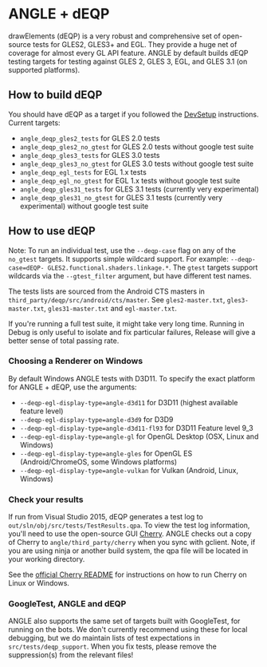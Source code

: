 # ANGLE + dEQP

drawElements (dEQP) is a very robust and comprehensive set of open-source
tests for GLES2, GLES3+ and EGL. They provide a huge net of coverage for
almost every GL API feature. ANGLE by default builds dEQP testing targets for
testing against GLES 2, GLES 3, EGL, and GLES 3.1 (on supported platforms).

## How to build dEQP

You should have dEQP as a target if you followed the [DevSetup](DevSetup.md)
instructions. Current targets:

  * `angle_deqp_gles2_tests` for GLES 2.0 tests
  * `angle_deqp_gles2_no_gtest` for GLES 2.0 tests without google test suite
  * `angle_deqp_gles3_tests` for GLES 3.0 tests
  * `angle_deqp_gles3_no_gtest` for GLES 3.0 tests without google test suite
  * `angle_deqp_egl_tests` for EGL 1.x tests
  * `angle_deqp_egl_no_gtest` for EGL 1.x tests without google test suite
  * `angle_deqp_gles31_tests` for GLES 3.1 tests (currently very experimental)
  * `angle_deqp_gles31_no_gtest` for GLES 3.1 tests (currently very experimental) without google test suite

## How to use dEQP

Note:
To run an individual test, use the `--deqp-case` flag on any of the `no_gtest` targets.
It supports simple wildcard support. For example: `--deqp-case=dEQP-
GLES2.functional.shaders.linkage.*`.
The `gtest` targets support wildcards via the `--gtest_filter` argument,
but have different test names.

The tests lists are sourced from the Android CTS masters in
`third_party/deqp/src/android/cts/master`. See `gles2-master.txt`,
`gles3-master.txt`, `gles31-master.txt` and `egl-master.txt`.

If you're running a full test suite, it might take very long time. Running in
Debug is only useful to isolate and fix particular failures, Release will give
a better sense of total passing rate.

### Choosing a Renderer on Windows

By default Windows ANGLE tests with D3D11. To specify the exact platform for
ANGLE + dEQP, use the arguments:

  * `--deqp-egl-display-type=angle-d3d11` for D3D11 (highest available feature level)
  * `--deqp-egl-display-type=angle-d3d9` for D3D9
  * `--deqp-egl-display-type=angle-d3d11-fl93` for D3D11 Feature level 9_3
  * `--deqp-egl-display-type=angle-gl` for OpenGL Desktop (OSX, Linux and Windows)
  * `--deqp-egl-display-type=angle-gles` for OpenGL ES (Android/ChromeOS, some Windows platforms)
  * `--deqp-egl-display-type=angle-vulkan` for Vulkan (Android, Linux, Windows)

### Check your results

If run from Visual Studio 2015, dEQP generates a test log to
`out/sln/obj/src/tests/TestResults.qpa`. To view the test log information, you'll need to
use the open-source GUI
[Cherry](https://android.googlesource.com/platform/external/cherry). ANGLE
checks out a copy of Cherry to `angle/third_party/cherry` when you sync with
gclient. Note, if you are using ninja or another build system, the qpa file
will be located in your working directory.

See the [official Cherry README](https://android.googlesource.com/platform/external/cherry/+/master/README)
for instructions on how to run Cherry on Linux or Windows.

### GoogleTest, ANGLE and dEQP

ANGLE also supports the same set of targets built with GoogleTest, for running
on the bots. We don't currently recommend using these for local debugging, but
we do maintain lists of test expectations in `src/tests/deqp_support`. When
you fix tests, please remove the suppression(s) from the relevant files!
